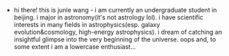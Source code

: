 - hi there! this is junle wang -
      i am currently an undergraduate student in beijing. i major in astronomy(it's not astrology lol). i have scientific interests in many fields in astrophysics(esp. galaxy evolution&cosmology, high-energy astrophysics).
      i dream of catching an insightful glimpse into the very beginning of the universe.
      oops and, to some extent i am a lowercase enthusiast...
<!---
astjlwang/astjlwang is a ✨ special ✨ repository because its `README.md` (this file) appears on your GitHub profile.
You can click the Preview link to take a look at your changes.
--->
